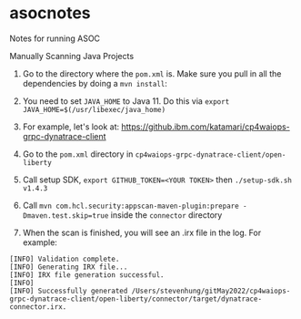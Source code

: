 # asocnotes
Notes for running ASOC

Manually Scanning Java Projects
1. Go to the directory where the `pom.xml` is. Make sure you pull in all the dependencies by doing a `mvn install`:
1. You need to set `JAVA_HOME` to Java 11. Do this via `export JAVA_HOME=$(/usr/libexec/java_home)`




1. For example, let's look at: https://github.ibm.com/katamari/cp4waiops-grpc-dynatrace-client
1. Go to the `pom.xml` directory in `cp4waiops-grpc-dynatrace-client/open-liberty`
1. Call setup SDK, `export GITHUB_TOKEN=<YOUR TOKEN>` then `./setup-sdk.sh v1.4.3`
3. Call `mvn com.hcl.security:appscan-maven-plugin:prepare -Dmaven.test.skip=true` inside the `connector` directory
4. When the scan is finished, you will see an .irx file in the log. For example:
```
[INFO] Validation complete.
[INFO] Generating IRX file...
[INFO] IRX file generation successful.
[INFO] 
[INFO] Successfully generated /Users/stevenhung/gitMay2022/cp4waiops-grpc-dynatrace-client/open-liberty/connector/target/dynatrace-connector.irx.

```

